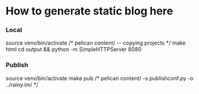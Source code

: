 How to generate static blog here
===

### Local

  source venv/bin/activate
  /*
  pelican content/ -- copying projects
  */
  make html
  cd output && python -m SimpleHTTPServer 8080

### Publish

  source venv/bin/activate
  make pub
  /*
  pelican content/ -s publishconf.py -o ../rainy.im/
  */
